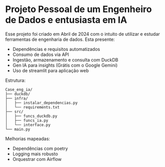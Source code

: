 # Projeto Pessoal de um Engenheiro de Dados e entusiasta em IA
Esse projeto foi criado em Abril de 2024 com o intuito de utilizar e estudar ferramentas de engenharia de dados.
Esta presente:

* Dependências e requisitos automatizados
* Consumo de dados via API
* Ingestão, armazenamento e consulta com DuckDB
* Gen IA para insights (Grátis com o Google Gemini)
* Uso de streamlit para aplicação web


Estrutura:

```
Case_eng_ia/
├── duckdb/
├── infra/
│   ├── instalar_dependencias.py
│   └── requirements.txt
├── src/
│   ├── funcs_duckdb.py
│   ├── funcs_ia.py
│   └── interface.py
└── main.py
```


Melhorias mapeadas: 

* Dependências com poetry
* Logging mais robusto
* Orquestrar com Airflow
